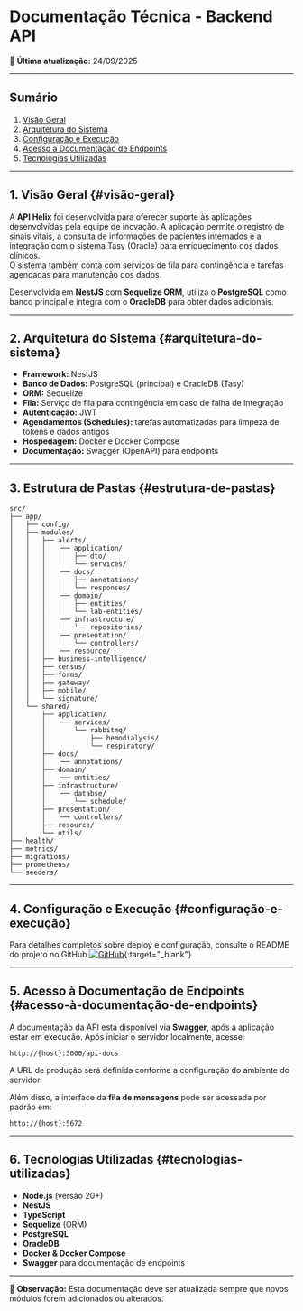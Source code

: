 # Documentação Técnica - Backend API

📅 **Última atualização:** 24/09/2025

---

## Sumário
1. [Visão Geral](#visão-geral)  
2. [Arquitetura do Sistema](#arquitetura-do-sistema)  
3. [Configuração e Execução](#configuração-e-execução)  
4. [Acesso à Documentação de Endpoints](#acesso-à-documentação-de-endpoints)  
5. [Tecnologias Utilizadas](#tecnologias-utilizadas)  

---

## 1. Visão Geral {#visão-geral}
A **API Helix** foi desenvolvida para oferecer suporte às aplicações desenvolvidas pela equipe de inovação. 
A aplicação permite o registro de sinais vitais, a consulta de informações de pacientes internados e a integração com o sistema Tasy (Oracle) para enriquecimento dos dados clínicos.  
O sistema também conta com serviços de fila para contingência e tarefas agendadas para manutenção dos dados.

Desenvolvida em **NestJS** com **Sequelize ORM**, utiliza o **PostgreSQL** como banco principal e integra com o **OracleDB** para obter dados adicionais.

---

## 2. Arquitetura do Sistema {#arquitetura-do-sistema}
- **Framework:** NestJS  
- **Banco de Dados:** PostgreSQL (principal) e OracleDB (Tasy)  
- **ORM:** Sequelize  
- **Fila:** Serviço de fila para contingência em caso de falha de integração  
- **Autenticação:** JWT  
- **Agendamentos (Schedules):** tarefas automatizadas para limpeza de tokens e dados antigos  
- **Hospedagem:** Docker e Docker Compose  
- **Documentação:** Swagger (OpenAPI) para endpoints  

---

## 3. Estrutura de Pastas {#estrutura-de-pastas}

```
src/
├── app/
│   ├── config/
│   ├── modules/
│   │   ├── alerts/
│   │   │   ├── application/
│   │   │   │   ├── dto/
│   │   │   │   └── services/
│   │   │   ├── docs/
│   │   │   │   ├── annotations/
│   │   │   │   └── responses/
│   │   │   ├── domain/
│   │   │   │   ├── entities/
│   │   │   │   └── lab-entities/
│   │   │   ├── infrastructure/
│   │   │   │   └── repositories/
│   │   │   ├── presentation/
│   │   │   │   └── controllers/
│   │   │   └── resource/
│   │   ├── business-intelligence/
│   │   ├── census/
│   │   ├── forms/
│   │   ├── gateway/
│   │   ├── mobile/
│   │   └── signature/
│   └── shared/
│       ├── application/
│       │   └── services/
│       │       └── rabbitmq/
│       │           ├── hemodialysis/
│       │           └── respiratory/
│       ├── docs/
│       │   └── annotations/
│       ├── domain/
│       │   └── entities/
│       ├── infrastructure/
│       │   └── databse/
│       │       └── schedule/
│       ├── presentation/
│       │   └── controllers/
│       ├── resource/
│       └── utils/
├── health/
├── metrics/
├── migrations/
├── prometheus/
└── seeders/             
``` 

--- 

## 4. Configuração e Execução {#configuração-e-execução}
Para detalhes completos sobre deploy e configuração, consulte o README do projeto no GitHub
[![GitHub](https://img.shields.io/badge/GitHub-Repository-blue?logo=github)](https://github.com/Santa-Casa-Franca/Helix){:target="_blank"}

---

## 5. Acesso à Documentação de Endpoints {#acesso-à-documentação-de-endpoints}
A documentação da API está disponível via **Swagger**, após a aplicação estar em execução.
Após iniciar o servidor localmente, acesse:

```
http://{host}:3000/api-docs
```

A URL de produção será definida conforme a configuração do ambiente do servidor.

Além disso, a interface da **fila de mensagens** pode ser acessada por padrão em:

```
http://{host}:5672
```

---

## 6. Tecnologias Utilizadas {#tecnologias-utilizadas}
- **Node.js** (versão 20+)  
- **NestJS**  
- **TypeScript**  
- **Sequelize** (ORM)  
- **PostgreSQL**  
- **OracleDB**  
- **Docker & Docker Compose**  
- **Swagger** para documentação de endpoints  

---

📌 **Observação:** Esta documentação deve ser atualizada sempre que novos módulos forem adicionados ou alterados.
